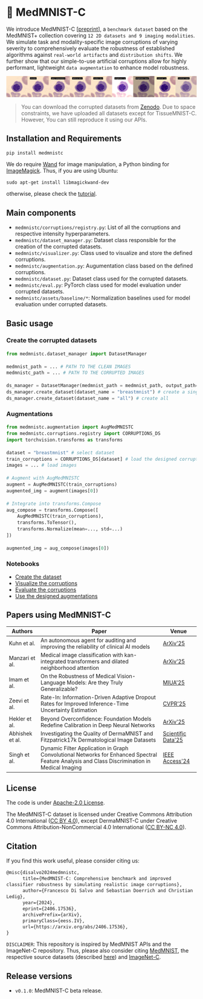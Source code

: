 # 🏥 MedMNIST-C 

We introduce MedMNIST-C [[preprint](https://arxiv.org/pdf/2406.17536)], a `benchmark dataset` based on the MedMNIST+ collection covering `12 2D datasets and 9 imaging modalities`.  We simulate task and modality-specific image corruptions of varying severity to comprehensively evaluate the robustness of established algorithms against `real-world artifacts` and `distribution shifts`. We further show that our simple-to-use artificial corruptions allow for highly performant, lightweight `data augmentation` to enhance model robustness.

<p align="center">
   <img src="assets/images/wallpaper.gif" alt="Preview of image corruptions">
</p>

> You can download the corrupted datasets from [Zenodo](https://zenodo.org/records/11471504). 
Due to space constraints, we have uploaded all datasets except for TissueMNIST-C. However, You can still reproduce it using our APIs.

## Installation and Requirements

```
pip install medmnistc
```

We do require [Wand](https://docs.wand-py.org/en/latest/guide/install.html) for image manipulation, a Python binding for [ImageMagick](https://imagemagick.org/index.php). Thus, if you are using Ubuntu:

```
sudo apt-get install libmagickwand-dev
```

otherwise, please check the [tutorial](https://docs.wand-py.org/en/0.2.4/guide/install.html).

## Main components

* `medmnistc/corruptions/registry.py`: List of all the corruptions and respective intensity hyperparameters.
* `medmnistc/dataset_manager.py`: Dataset class responsible for the creation of the corrupted datasets.
* `medmnistc/visualizer.py`: Class used to visualize and store the defined corruptions.
* `medmnistc/augmentation.py`: Augumentation class based on the defined corruptions.
* `medmnistc/dataset.py`: Dataset class used for the corrupted datasets.
* `medmnistc/eval.py`: PyTorch class used for model evaluation under corrupted datasets.
* `medmnistc/assets/baseline/*`: Normalization baselines used for model evaluation under corrupted datasets.

## Basic usage

### Create the corrupted datasets
```python
from medmnistc.dataset_manager import DatasetManager

medmnist_path = ... # PATH TO THE CLEAN IMAGES
medmnistc_path = ... # PATH TO THE CORRUPTED IMAGES

ds_manager = DatasetManager(medmnist_path = medmnist_path, output_path=output_path)
ds_manager.create_dataset(dataset_name = "breastmnist") # create a single corrupted test set
ds_manager.create_dataset(dataset_name = "all") # create all
```

### Augmentations
```python
from medmnistc.augmentation import AugMedMNISTC
from medmnistc.corruptions.registry import CORRUPTIONS_DS
import torchvision.transforms as transforms

dataset = "breastmnist" # select dataset
train_corruptions = CORRUPTIONS_DS[dataset] # load the designed corruptions for this dataset
images = ... # load images

# Augment with AugMedMNISTC
augment = AugMedMNISTC(train_corruptions)
augmented_img = augment(images[0])

# Integrate into transforms.Compose
aug_compose = transforms.Compose([
    AugMedMNISTC(train_corruptions),
    transforms.ToTensor(),
    transforms.Normalize(mean=..., std=...)
])

augmented_img = aug_compose(images[0])
```

### Notebooks

* [Create the dataset](assets/examples/create_dataset.ipynb)
* [Visualize the corruptions](assets/examples/visualize.ipynb)
* [Evaluate the corruptions](assets/examples/evaluation.ipynb)
* [Use the designed augmentations](assets/examples/augment.ipynb)

## Papers using MedMNIST-C

| **Authors**  | **Paper** | **Venue** | 
| ------------- | ------------- | ------------- |
| Kuhn et al.  | An autonomous agent for auditing and improving the reliability of clinical AI models | [ArXiv'25](https://arxiv.org/pdf/2507.05755) |
| Manzari et al.  | Medical image classification with kan-integrated transformers and dilated neighborhood attention | [ArXiv'25](https://arxiv.org/abs/2502.13693) |
| Imam et al.  | On the Robustness of Medical Vision-Language Models: Are they Truly Generalizable? | [MIUA'25](https://arxiv.org/abs/2505.15425) | 
| Zeevi et al.  | Rate-In: Information-Driven Adaptive Dropout Rates for Improved Inference-Time Uncertainty Estimation | [CVPR'25](https://openaccess.thecvf.com/content/CVPR2025/papers/Zeevi_Rate-In_Information-Driven_Adaptive_Dropout_Rates_for_Improved_Inference-Time_Uncertainty_Estimation_CVPR_2025_paper.pdf) |
| Hekler et al.  | Beyond Overconfidence: Foundation Models Redefine Calibration in Deep Neural Networks | [ArXiv'25](https://www.arxiv.org/abs/2506.09593) |
| Abhishek et al.  | Investigating the Quality of DermaMNIST and Fitzpatrick17k Dermatological Image Datasets | [Scientific Data'25](https://www.nature.com/articles/s41597-025-04382-5) |
| Singh et al.  | Dynamic Filter Application in Graph Convolutional Networks for Enhanced Spectral Feature Analysis and Class Discrimination in Medical Imaging | [IEEE Access'24](https://ieeexplore.ieee.org/document/10637462) |

## License

The code is under [Apache-2.0 License](./LICENSE).

The MedMNIST-C dataset is licensed under Creative Commons Attribution 4.0 International ([CC BY 4.0](https://creativecommons.org/licenses/by/4.0/)), except DermaMNIST-C under Creative Commons Attribution-NonCommercial 4.0 International ([CC BY-NC 4.0](https://creativecommons.org/licenses/by-nc/4.0/)).

## Citation

If you find this work useful, please consider citing us:
```
@misc{disalvo2024medmnistc,
      title={MedMNIST-C: Comprehensive benchmark and improved classifier robustness by simulating realistic image corruptions}, 
      author={Francesco Di Salvo and Sebastian Doerrich and Christian Ledig},
      year={2024},
      eprint={2406.17536},
      archivePrefix={arXiv},
      primaryClass={eess.IV},
      url={https://arxiv.org/abs/2406.17536}, 
}
```

`DISCLAIMER`: This repository is inspired by MedMNIST APIs and the ImageNet-C repository. Thus, please also consider citing [MedMNIST](https://www.nature.com/articles/s41597-022-01721-8), the respective source datasets (described [here](https://medmnist.com/)) and [ImageNet-C](https://arxiv.org/abs/1903.12261).  

## Release versions

* `v0.1.0`: MedMNIST-C beta release.

